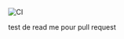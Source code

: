 ![CI](https://github.com/Adelllllllll/DevOps-project/actions/workflows/test.yml/badge.svg)

test de read me pour pull request